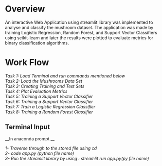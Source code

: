 # Overview

An interactive Web Application using streamlit library was implemented to analyse and classify the mushroom dataset.   The application was made by training Logistic Regression, Random Forest, and Support Vector Classifiers using scikit-learn and later the results were plotted to evaluate metrics for binary classification algorithms.

# Work Flow

*Task 1: Load Terminal and run commands mentioned below*    
*Task 2: Load the Mushrooms Data Set*    
*Task 3: Creating Training and Test Sets*    
*Task 4: Plot Evaluation Metrics*    
*Task 5: Training a Support Vector Classifier*    
*Task 6: Training a Support Vector Classifier*    
*Task 7: Train a Logistic Regression Classifier*    
*Task 8: Training a Random Forest Classifier*    


## Terminal Input
__In anaconda prompt  __ 

*1- Traverse through to the stored file using cd*  
*2- code app.py (python file name)*      
*3- Run the streamlit library by using : streamlit run app.py(py file name)*      
